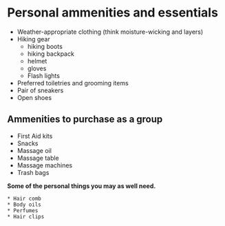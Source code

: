 
# **Personal ammenities and essentials**  


* Weather-appropriate clothing (think moisture-wicking and layers)
* Hiking gear
     * hiking boots
     * hiking backpack
     * helmet
     * gloves
     * Flash lights
* Preferred toiletries and grooming items
* Pair of sneakers
* Open shoes

## **Ammenities to purchase as a group**

* First Aid kits
* Snacks
* Massage oil 
* Massage table
* Massage machines 
* Trash bags    



**Some of the personal things you may as well need.**    

    * Hair comb
    * Body oils
    * Perfumes
    * Hair clips

